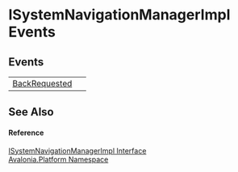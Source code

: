 # ISystemNavigationManagerImpl Events




## Events
<table>
<tr>
<td><a href="E_Avalonia_Platform_ISystemNavigationManagerImpl_BackRequested">BackRequested</a></td>
<td> </td>
</tr>
</table>

## See Also


#### Reference
<a href="T_Avalonia_Platform_ISystemNavigationManagerImpl">ISystemNavigationManagerImpl Interface</a>  
<a href="N_Avalonia_Platform">Avalonia.Platform Namespace</a>  
